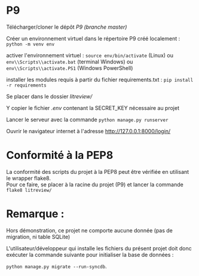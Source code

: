# P9

Télécharger/cloner le dépôt *P9 (branche master)*

Créer un environnement virtuel dans le répertoire P9 créé localement : `python -m venv env`

activer l'environnement virtuel : `source env/bin/activate` (Linux) 
                                ou `env\\Scripts\\activate.bat` (terminal Windows)
                                ou `env\\Scripts\\activate.PS1` (Windows PowerShell)

installer les modules requis à partir du fichier requirements.txt : `pip install -r requirements`

Se placer dans le dossier *litreview/*

Y copier le fichier *.env* contenant la SECRET_KEY nécessaire au projet

Lancer le serveur avec la commande `python manage.py runserver`

Ouvrir le navigateur internet à l'adresse http://127.0.0.1:8000/login/

# Conformité à la PEP8

La conformité des scripts du projet à la PEP8 peut être vérifiée en utilisant le wrapper flake8.<br/>
Pour ce faire, se placer à la racine du projet (P9) et lancer la commande `flake8 litreview/`


# Remarque :

Hors démonstration, ce projet ne comporte aucune donnée (pas de migration, ni table SQLite)

L'utilisateur/développeur qui installe les fichiers du présent projet doit donc exécuter la commande suivante pour initialiser la base de données :

`python manage.py migrate --run-syncdb`.
